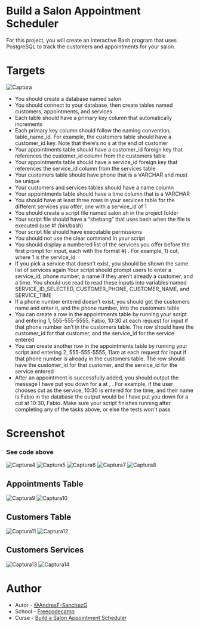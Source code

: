# Build a Salon Appointment Scheduler

For this project, you will create an interactive Bash program that uses PostgreSQL to track the customers and appointments for your salon.

# Targets
![Captura](https://github.com/AndresF-SanchezG/postgres-challenge3/assets/113924667/18df4b2b-aa24-42c4-9bf2-2f4cf6165cc2)
- You should create a database named salon
- You should connect to your database, then create tables named customers, appointments, and services
- Each table should have a primary key column that automatically increments
- Each primary key column should follow the naming convention, table_name_id. For example, the customers table should have a customer_id key. Note that there’s no s at the end of customer
- Your appointments table should have a customer_id foreign key that references the customer_id column from the customers table
- Your appointments table should have a service_id foreign key that references the service_id column from the services table
- Your customers table should have phone that is a VARCHAR and must be unique
- Your customers and services tables should have a name column
- Your appointments table should have a time column that is a VARCHAR
- You should have at least three rows in your services table for the different services you offer, one with a service_id of 1
- You should create a script file named salon.sh in the project folder
- Your script file should have a “shebang” that uses bash when the file is executed (use #! /bin/bash)
- Your script file should have executable permissions
- You should not use the clear command in your script
- You should display a numbered list of the services you offer before the first prompt for input, each with the format #) <service>. For example, 1) cut, where 1 is the service_id
- If you pick a service that doesn't exist, you should be shown the same list of services again
  Your script should prompt users to enter a service_id, phone number, a name if they aren’t already a customer, and a time. You should use read to read these inputs into variables named   SERVICE_ID_SELECTED, CUSTOMER_PHONE, CUSTOMER_NAME, and SERVICE_TIME
- If a phone number entered doesn’t exist, you should get the customers name and enter it, and the phone number, into the customers table
- You can create a row in the appointments table by running your script and entering 1, 555-555-5555, Fabio, 10:30 at each request for input if that phone number isn’t in the customers      table. The row should have the customer_id for that customer, and the service_id for the service entered
- You can create another row in the appointments table by running your script and entering 2, 555-555-5555, 11am at each request for input if that phone number is already in the customers   table. The row should have the customer_id for that customer, and the service_id for the service entered
- After an appointment is successfully added, you should output the message I have put you down for a <service> at <time>, <name>. For example, if the user chooses cut as the service,       10:30 is entered for the time, and their name is Fabio in the database the output would be I have put you down for a cut at 10:30, Fabio. Make sure your script finishes running after      completing any of the tasks above, or else the tests won't pass

# Screenshot

### See code above
![Captura4](https://github.com/AndresF-SanchezG/postgres-challenge3/assets/113924667/5c5a055f-564d-4592-a635-3a40c4dee548)
![Captura5](https://github.com/AndresF-SanchezG/postgres-challenge3/assets/113924667/6622a1cd-7c60-47ec-ba9f-be7ffa3e75ad)
![Captura6](https://github.com/AndresF-SanchezG/postgres-challenge3/assets/113924667/ab229e89-b88b-4bd1-bc4c-ac0eb8dbf3e0)
![Captura7](https://github.com/AndresF-SanchezG/postgres-challenge3/assets/113924667/73ab57e3-86a1-4e59-a0dc-8e9b7699d047)
![Captura8](https://github.com/AndresF-SanchezG/postgres-challenge3/assets/113924667/f0fe42ef-00d3-40a9-955b-d006e1c2353d)

## Appointments Table
![Captura9](https://github.com/AndresF-SanchezG/postgres-challenge3/assets/113924667/eec150ef-9954-4433-ab54-473336d3e0bd)
![Captura10](https://github.com/AndresF-SanchezG/postgres-challenge3/assets/113924667/96d311d1-7e8d-4412-8c69-e68f8938a595)

## Customers Table
![Captura11](https://github.com/AndresF-SanchezG/postgres-challenge3/assets/113924667/740de07f-8324-4a10-9a14-56e413d3e0c6)
![Captura12](https://github.com/AndresF-SanchezG/postgres-challenge3/assets/113924667/a5173443-4e11-45fc-86f7-514c31c658ba)

## Customers Services
![Captura13](https://github.com/AndresF-SanchezG/postgres-challenge3/assets/113924667/68a2e9f9-031c-4ac9-b368-4f49462cc509)
![Captura14](https://github.com/AndresF-SanchezG/postgres-challenge3/assets/113924667/6a72a3f2-0264-417a-b595-1c694d920fde)

# Author

- Autor - [@AndresF-SanchezG](https://github.com/AndresF-SanchezG)
- School - [Freecodecamp](https://www.freecodecamp.org/)
- Curse - [Build a Salon Appointment Scheduler](https://www.freecodecamp.org/learn/relational-database/build-a-salon-appointment-scheduler-project/build-a-salon-appointment-scheduler)



